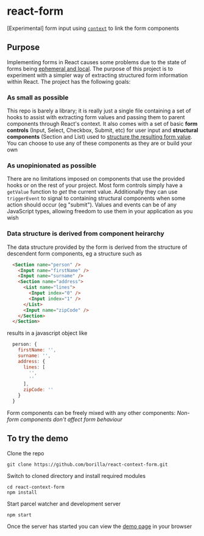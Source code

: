 # react-form

[Experimental] form input using [`context`](https://reactjs.org/docs/context.html) to link the form components

## Purpose

Implementing forms in React causes some problems due to the state of forms being [ephemeral and local](https://jaredpalmer.com/formik/docs/overview#why-not-redux-form). The purpose of this project is to experiment with a simpler way of extracting structured form information within React. The project has the following goals:

### As small as possible

This repo is barely a library; it is really just a single file containing a set of hooks to assist with extracting form values and passing them to parent components through React's context. It also comes with a set of basic __form controls__ (Input, Select, Checkbox, Submit, etc) for user input and __structural components__ (Section and List) used to [structure the resulting form value](#data-structure-is-derived-from-component-heirarchy). You can choose to use any of these components as they are or build your own

### As unopinionated as possible

There are no limitations imposed on components that use the provided hooks or on the rest of your project. Most form controls simply have a `getValue` function to _get_ the current value. Additionally they can use `triggerEvent` to signal to containing structural components when some action should occur (eg "submit"). Values and events can be of any JavaScript types, allowing freedom to use them in your application as you wish

### Data structure is derived from component heirarchy

The data structure provided by the form is derived from the structure of descendent form components, eg a structure such as

```html
  <Section name="person" />
    <Input name="firstName" />
    <Input name="surname" />
    <Section name="address">
      <List name="lines">
        <Input index="0" />
        <Input index="1" />
      </List>
      <Input name="zipCode" />
    </Section>
  </Section>
```

results in a javascript object like

```js
  person: {
    firstName: '',
    surname: '',
    address: {
      lines: [
        '',
        ''
      ],
      zipCode: ''
    }
  }
```

Form components can be freely mixed with any other components: _Non-form components don't affect form behaviour_

## To try the demo

Clone the repo

```
git clone https://github.com/borilla/react-context-form.git
```

Switch to cloned directory and install required modules

```
cd react-context-form
npm install
```

Start parcel watcher and development server

```
npm start
```

Once the server has started you can view the [demo page](http://locahost:1234) in your browser
